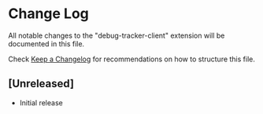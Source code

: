 # Change Log

All notable changes to the "debug-tracker-client" extension will be documented in this file.

Check [Keep a Changelog](http://keepachangelog.com/) for recommendations on how to structure this file.

## [Unreleased]

- Initial release